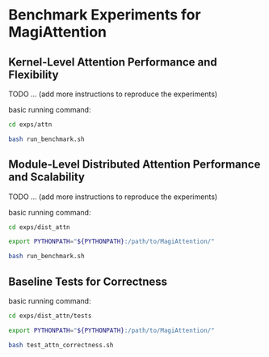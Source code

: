 # Benchmark Experiments for MagiAttention


## Kernel-Level Attention Performance and Flexibility

TODO ... (add more instructions to reproduce the experiments)

basic running command:

```bash
cd exps/attn

bash run_benchmark.sh
```


## Module-Level Distributed Attention Performance and Scalability

TODO ... (add more instructions to reproduce the experiments)

basic running command:

```bash
cd exps/dist_attn

export PYTHONPATH="${PYTHONPATH}:/path/to/MagiAttention/"

bash run_benchmark.sh
```

## Baseline Tests for Correctness

basic running command:

```bash
cd exps/dist_attn/tests

export PYTHONPATH="${PYTHONPATH}:/path/to/MagiAttention/"

bash test_attn_correctness.sh
```
